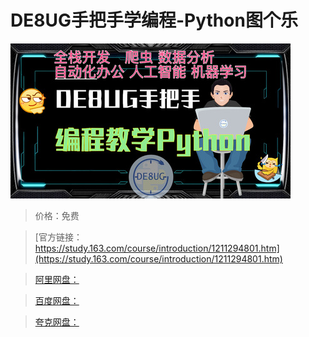 # DE8UG手把手学编程-Python图个乐

![img](../../../assets/study163/free/9e541ecc21d64b7b822b855d9e3f8ab6.jpg)

> 价格：免费

> [官方链接：https://study.163.com/course/introduction/1211294801.htm](https://study.163.com/course/introduction/1211294801.htm)

> [阿里网盘：]()

> [百度网盘：]()

> [夸克网盘：]()
